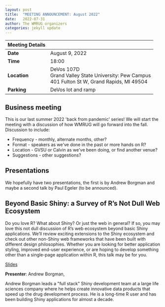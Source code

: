 ```yaml
---
layout: post
title:  "MEETING ANNOUNCEMENT: August 2022"
date:   2022-07-31
author: The WMRUG organizers
categories: jekyll update
---
```


| Meeting Details           ||
|:-----------|:--------------|
|**Date**    |August 9, 2022 |
|**Time**    |18:00          |
|**Location**|DeVos 107D<br>Grand Valley State University: Pew Campus<br>401 Fulton St W, Grand Rapids, MI 49504|
|**Parking** |DeVos lot and ramp|

## Business meeting

This is our last summer 2022 'back from pandemic' series! We will start the meeting with a discussion of how WMRUG will go forward into the fall. Discussion to include:

* Frequency - monthly, alternate months, other? 
* Format - speakers as we've done in the past or more hands on R?
* Location - GVSU or Calvin as we've been doing, or find another venue?
* Suggestions - other suggestions?

## Presentations

We hopefully have two presentations, the first is by Andrew Borgman and maybe a second talk by Paul Egeler (to be announced).

## Beyond Basic Shiny: a Survey of R’s Not Dull Web Ecosystem

Do you love R? What about Shiny? Or just the web in general? If so, you may love this not dull discussion of R’s web ecosystem beyond basic Shiny applications. We’ll review exciting extensions to the Shiny ecosystem and check out other non-Shiny web frameworks that have been built with different design philosophies. Whether you are looking for better application styling, improved end-user experience, or are hoping to develop something other than a single-page application within R, this talk may be for you.

[Slides](https://github.com/borgmaan/2022-08-08-wmrug/blob/main/2022-08-08-wmrug.pdf)

__Presenter__: Andrew Borgman, 

Andrew Borgman leads a "full stack" Shiny development team at a large life sciences company where he helps create innovative data products that speed up the drug development process. He is a long-time R user and has been building Shiny applications for almost a decade.




